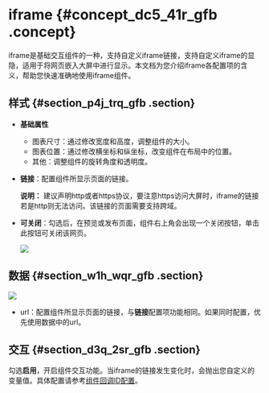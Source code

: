# iframe {#concept_dc5_41r_gfb .concept}

iframe是基础交互组件的一种，支持自定义iframe链接，支持自定义iframe的显隐，适用于将网页嵌入大屏中进行显示。本文档为您介绍iframe各配置项的含义，帮助您快速准确地使用iframe组件。

## 样式 {#section_p4j_trq_gfb .section}

-   **基础属性**

    -   图表尺寸：通过修改宽度和高度，调整组件的大小。
    -   图表位置：通过修改横坐标和纵坐标，改变组件在布局中的位置。
    -   其他：调整组件的旋转角度和透明度。
-   **链接**：配置组件所显示页面的链接。

    **说明：** 建议声明http或者https协议，要注意https访问大屏时，iframe的链接若是http则无法访问。该链接的页面需要支持跨域。

-   **可关闭**：勾选后，在预览或发布页面，组件右上角会出现一个关闭按钮，单击此按钮可关闭该网页。

    ![](http://static-aliyun-doc.oss-cn-hangzhou.aliyuncs.com/assets/img/21822/155807390812781_zh-CN.png)


## 数据 {#section_w1h_wqr_gfb .section}

![](http://static-aliyun-doc.oss-cn-hangzhou.aliyuncs.com/assets/img/21822/155807390813019_zh-CN.png)

-   url：配置组件所显示页面的链接，与**链接**配置项功能相同。如果同时配置，优先使用数据中的url。

## 交互 {#section_d3q_2sr_gfb .section}

勾选**启用**，开启组件交互功能。当iframe的链接发生变化时，会抛出您自定义的变量值。具体配置请参考[组件回调ID配置](../cn.zh-CN/最佳实践/配置数字翻牌器组件的回调ID.md#)。

